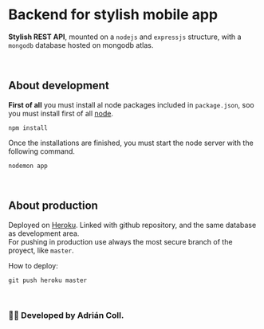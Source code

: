 # Backend for stylish mobile app

**Stylish REST API**, mounted on a `nodejs` and `expressjs` structure, with a `mongodb` database hosted on mongodb atlas.

<br>

## About development

**First of all** you must install al node packages included in `package.json`, soo you must install first of all <a href="https://nodejs.org/es/download/">node</a>.

```
npm install
```

Once the installations are finished, you must start the node server with the following command.

```
nodemon app
```

<br>

## About production 

Deployed on <a href="https://stylish-backend.herokuapp.com/">Heroku</a>.
Linked with github repository, and the same database as development area.\
For pushing in production use always the most secure branch of the proyect, like `master`.

How to deploy:
```
git push heroku master
```

<br>

### 👨‍💻 Developed by Adrián Coll. 
